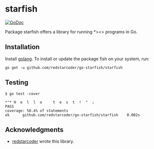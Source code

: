 starfish
======
[![GoDoc](https://godoc.org/github.com/redstarcoder/go-starfish/starfish?status.svg)](https://godoc.org/github.com/redstarcoder/go-starfish/starfish)

Package starfish offers a library for running \*><> programs in Go.

Installation
---------------

Install [golang](http://golang.org/doc/install). To install or update the package fish on your system, run:

```
go get -u github.com/redstarcoder/go-starfish/starfish
```

Testing
--------------

```
$ go test -cover

*"* H  e  l  l  o     t  e  s  t  !  "  ; 
PASS
coverage: 50.4% of statements
ok  	github.com/redstarcoder/go-starfish/starfish	0.002s
```

Acknowledgments
---------------

* [redstarcoder](https://github.com/redstarcoder) wrote this library.

